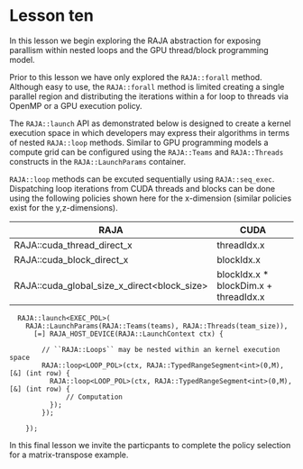 # Lesson ten

In this lesson we begin exploring the RAJA abstraction for exposing parallism
within nested loops and the GPU thread/block programming model.

Prior to this lesson we have only explored the `RAJA::forall` method.
Although easy to use, the ``RAJA::forall`` method is limited creating
a single parallel region and distributing the iterations within a for
loop to threads via OpenMP or a GPU execution policy.

The ``RAJA::launch`` API as demonstrated below is designed to create a kernel execution
space in which developers may express their algorithms in terms of nested ``RAJA::loop``
methods. Similar to GPU programming models a compute grid can be configured using the
``RAJA::Teams`` and ``RAJA::Threads`` constructs in the ``RAJA::LaunchParams`` container.

``RAJA::loop`` methods can be excuted sequentially using ``RAJA::seq_exec``.
Dispatching loop iterations from CUDA threads and blocks can be done using the following
policies shown here for the x-dimension (similar policies exist for the y,z-dimensions).

| RAJA                                        |       CUDA                              |
|---------------------------------------------|---------------------------------------- |
| RAJA::cuda_thread_direct_x                  | threadIdx.x                             |
| RAJA::cuda_block_direct_x                   | blockIdx.x                              |
| RAJA::cuda_global_size_x_direct<block_size> | blockIdx.x * blockDim.x  + threadIdx.x  |


```
  RAJA::launch<EXEC_POL>(
    RAJA::LaunchParams(RAJA::Teams(teams), RAJA::Threads(team_size)),
      [=] RAJA_HOST_DEVICE(RAJA::LaunchContext ctx) {

        // ``RAJA::Loops`` may be nested within an kernel execution space
        RAJA::loop<LOOP_POL>(ctx, RAJA::TypedRangeSegment<int>(0,M), [&] (int row) {
          RAJA::loop<LOOP_POL>(ctx, RAJA::TypedRangeSegment<int>(0,M), [&] (int row) {
              // Computation
          });
        });

    });
```

In this final lesson we invite the particpants to complete the policy selection for a matrix-transpose example.
